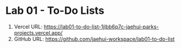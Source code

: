 ﻿# Lab 01 - To-Do Lists

1. Vercel URL: https://lab01-to-do-list-1jlbb6p7c-jaehui-parks-projects.vercel.app/
2. GitHub URL: https://github.com/jaehui-workspace/lab01-to-do-list